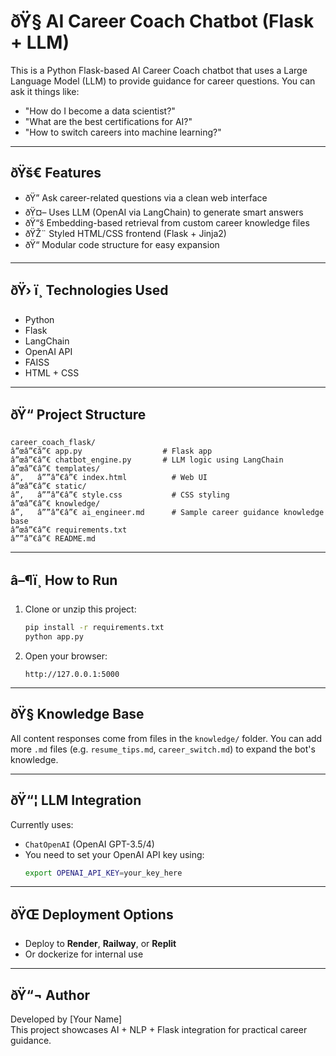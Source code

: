 # ðŸ§  AI Career Coach Chatbot (Flask + LLM)

This is a Python Flask-based AI Career Coach chatbot that uses a Large Language Model (LLM) to provide guidance for career questions. You can ask it things like:

- "How do I become a data scientist?"
- "What are the best certifications for AI?"
- "How to switch careers into machine learning?"

---

## ðŸš€ Features

- ðŸ” Ask career-related questions via a clean web interface
- ðŸ¤– Uses LLM (OpenAI via LangChain) to generate smart answers
- ðŸ“š Embedding-based retrieval from custom career knowledge files
- ðŸŽ¨ Styled HTML/CSS frontend (Flask + Jinja2)
- ðŸ“ Modular code structure for easy expansion

---

## ðŸ› ï¸ Technologies Used

- Python
- Flask
- LangChain
- OpenAI API
- FAISS
- HTML + CSS

---

## ðŸ“ Project Structure

```
career_coach_flask/
â”œâ”€â”€ app.py                  # Flask app
â”œâ”€â”€ chatbot_engine.py       # LLM logic using LangChain
â”œâ”€â”€ templates/
â”‚   â””â”€â”€ index.html          # Web UI
â”œâ”€â”€ static/
â”‚   â””â”€â”€ style.css           # CSS styling
â”œâ”€â”€ knowledge/
â”‚   â””â”€â”€ ai_engineer.md      # Sample career guidance knowledge base
â”œâ”€â”€ requirements.txt
â””â”€â”€ README.md
```

---

## â–¶ï¸ How to Run

1. Clone or unzip this project:
   ```bash
   pip install -r requirements.txt
   python app.py
   ```

2. Open your browser:
   ```
   http://127.0.0.1:5000
   ```

---

## ðŸ§  Knowledge Base

All content responses come from files in the `knowledge/` folder.
You can add more `.md` files (e.g. `resume_tips.md`, `career_switch.md`) to expand the bot's knowledge.

---

## ðŸ“¦ LLM Integration

Currently uses:
- `ChatOpenAI` (OpenAI GPT-3.5/4)
- You need to set your OpenAI API key using:
  ```bash
  export OPENAI_API_KEY=your_key_here
  ```

---

## ðŸŒ Deployment Options

- Deploy to **Render**, **Railway**, or **Replit**
- Or dockerize for internal use

---

## ðŸ“¬ Author

Developed by [Your Name]  
This project showcases AI + NLP + Flask integration for practical career guidance.

